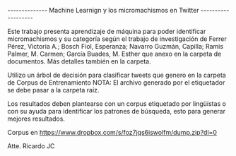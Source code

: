 -------------- Machine Learnign y los micromachismos en Twitter -------------------

Este trabajo presenta aprendizaje de máquina para poder identificar micromachismos y su categoría
según el trabajo de investigación de Ferrer Pérez, Victoria A.; Bosch Fiol, Esperanza; Navarro Guzmán, Capilla; Ramis Palmer, M. Carmen; García Buades, M. Esther
que anexo en la carpeta de documentos. Más detalles también en la carpeta. 

Utilizo un árbol de decisión para clasificar tweets que genero en la carpeta de Corpus de Entrenamiento
NOTA: El archivo generado por el etiquetador se debe pasar a la carpeta raíz. 


Los resultados deben plantearse con un corpus etiquetado por lingüístas o con su ayuda para identificar los patrones de búsqueda, esto para generar mejores resultados. 



Corpus en https://www.dropbox.com/s/foz7jqs6iswolfm/dump.zip?dl=0


Atte. Ricardo JC



